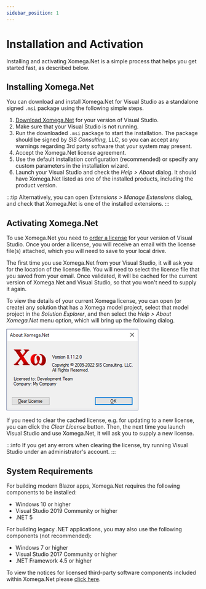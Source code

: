 ```yaml
---
sidebar_position: 1
---
```


# Installation and Activation

Installing and activating Xomega.Net is a simple process that helps you get started fast, as described below.

## Installing Xomega.Net

You can download and install Xomega.Net for Visual Studio as a standalone signed `.msi` package using the following simple steps.
1. [Download Xomega.Net](https://xomega.net/System/Download.aspx) for your version of Visual Studio.
1. Make sure that your Visual Studio is not running.
1. Run the downloaded `.msi` package to start the installation. The package should be signed by *SIS Consulting, LLC*, so you can accept any warnings regarding 3rd party software that your system may present.
1. Accept the Xomega.Net license agreement.
1. Use the default installation configuration (recommended) or specify any custom parameters in the installation wizard.
1. Launch your Visual Studio and check the *Help > About* dialog. It should have Xomega.Net listed as one of the installed products, including the product version.

:::tip
Alternatively, you can open *Extensions > Manage Extensions* dialog, and check that Xomega.Net is one of the installed extensions.
:::

## Activating Xomega.Net

To use Xomega.Net you need to [order a license](https://xomega.net/System/Order.aspx) for your version of Visual Studio. Once you order a license, you will receive an email with the license file(s) attached, which you will need to save to your local drive.

The first time you use Xomega.Net from your Visual Studio, it will ask you for the location of the license file. You will need to select the license file that you saved from your email. Once validated, it will be cached for the current version of Xomega.Net and Visual Studio, so that you won't need to supply it again.

To view the details of your current Xomega license, you can open (or create) any solution that has a Xomega model project, select that model project in the *Solution Explorer*, and then select the *Help > About Xomega.Net* menu option, which will bring up the following dialog.

![About Xomega](img/about-xomega.png)

If you need to clear the cached license, e.g. for updating to a new license, you can click the *Clear License* button. Then, the next time you launch Visual Studio and use Xomega.Net, it will ask you to supply a new license.

:::info
If you get any errors when clearing the license, try running Visual Studio under an administrator's account.
:::

## System Requirements

For building modern Blazor apps, Xomega.Net requires the following components to be installed:

- Windows 10 or higher
- Visual Studio 2019 Community or higher
- .NET 5

For building legacy .NET applications, you may also use the following components (not recommended):

- Windows 7 or higher
- Visual Studio 2017 Community or higher
- .NET Framework 4.5 or higher

To view the notices for licensed third-party software components included within Xomega.Net please [click here](third-party).